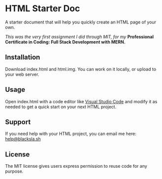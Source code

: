 # HTML Starter Doc
A starter document that will help you quickly create an HTML page of your own. 

*This was the very first assignment I did through MIT, for my* **Professional Certificate in Coding: Full Stack Development with MERN.**

## Installation
Download index.html and html.img. You can work on it locally, or upload to your web server. 

## Usage
Open index.html with a code editor like [Visual Studio Code](https://code.visualstudio.com/download) and modify it as needed to get a quick start on your next HTML project. 

## Support
If you need help with your HTML project, you can email me here: [help@blacksla.sh](mailto:help@blacksla.sh)

## License
The MIT license gives users express permission to reuse code for any purpose. 

